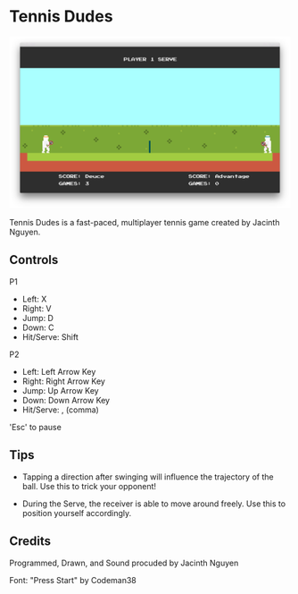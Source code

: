 # Tennis Dudes

![alt tag](https://github.com/jacinthn/TennisDudes/blob/master/assets/TDPreview1.png)

Tennis Dudes is a fast-paced, multiplayer tennis game created by Jacinth Nguyen.

## Controls

P1
* Left: X
* Right: V
* Jump: D
* Down: C
* Hit/Serve: Shift

P2
* Left: Left Arrow Key
* Right: Right Arrow Key
* Jump: Up Arrow Key
* Down: Down Arrow Key
* Hit/Serve: , (comma)

'Esc' to pause

## Tips

* Tapping a direction after swinging will influence the trajectory of the ball. Use this to trick your opponent!

* During the Serve, the receiver is able to move around freely. Use this to position yourself accordingly.

## Credits

Programmed, Drawn, and Sound procuded by Jacinth Nguyen

Font: "Press Start" by Codeman38

